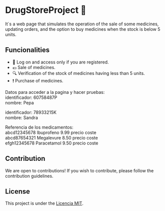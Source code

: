# DrugStoreProject :pill:
It´s a web page that simulates the operation of the sale of some medicines, updating orders, and the option to buy medicines when the stock is below 5 units.
## Funcionalities
- :vertical_traffic_light: Log on and access only if you are registered.
- :euro: Sale of medicines.
- :mag: Verification of the stock of medicines having less than 5 units.
- :exclamation: Purchase of medicines.

Datos para acceder a la pagina y hacer pruebas:  
identificador: 60758487P   
nombre: Pepa 

identificador: 78933215K  
nombre: Sandra  

Referencia de los medicamentos:  
abcd12345678 Ibuprofeno 9.99 precio coste    
abcd87654321 Megalevure 8.50 precio coste   
efgh12345678 Paracetamol 9.50 precio coste  

## Contribution
We are open to contributions! If you wish to contribute, please follow the contribution guidelines.

## License
This project is under the [Licencia MIT](LICENSE).
